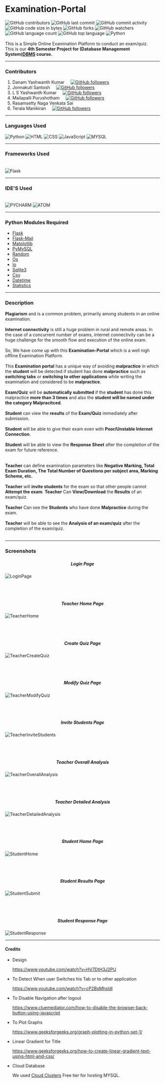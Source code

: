 # Examination-Portal

![GitHub contributors](https://img.shields.io/github/contributors/santoshjonnakuti/Examination-Portal)
![GitHub last commit](https://img.shields.io/github/last-commit/santoshjonnakuti/Examination-Portal)
![GitHub commit activity](https://img.shields.io/github/commit-activity/m/santoshjonnakuti/examination-portal)
![GitHub code size in bytes](https://img.shields.io/github/languages/code-size/santoshjonnakuti/Examination-Portal)
![GitHub forks](https://img.shields.io/github/forks/santoshjonnakuti/examination-portal)
![GitHub watchers](https://img.shields.io/github/watchers/santoshJonnakuti/examination-portal)
![GitHub language count](https://img.shields.io/github/languages/count/santoshjonnakuti/Examination-Portal)
![GitHub top language](https://img.shields.io/github/languages/top/SANTOSHJONNAKUTI/EXAMINATION-PORTAL?label=HTML&logo=HTML5)
![Python](https://img.shields.io/static/v1?label=Python&message=38.7%&color=blue&logo=Python)
<br/><br/>
This is a Simple Online Examination Platform to conduct an exam/quiz.<br/>
This is our **4th Semester Project for (Database Management System)[DBMS](https://en.wikipedia.org/wiki/Database#Database_management_system) course.**

---
### Contributors
1. Danam Yashwanth Kumar&nbsp;&nbsp;&nbsp;&nbsp; [![GitHub followers](https://img.shields.io/github/followers/yash07a?style=social)](https://github.com/yash07a) 
2. Jonnakuti Santosh&nbsp;&nbsp;&nbsp;&nbsp; [![GitHub followers](https://img.shields.io/github/followers/santoshjonnakuti?style=social)](https://github.com/Santoshjonnakuti) 
3. L S Yashwanth Kumar&nbsp;&nbsp;&nbsp;&nbsp; [![GitHub followers](https://img.shields.io/github/followers/24yashwanth?style=social)](https://github.com/24yashwanth) 
4. Mailapalli Purushotham&nbsp;&nbsp;&nbsp;&nbsp; [![GitHub followers](https://img.shields.io/github/followers/purus15987?style=social)](https://github.com/purus15987) 
5. Rasamsetty Naga Venkata Sai&nbsp;&nbsp;&nbsp;&nbsp; 
6. Terala Manikiran&nbsp;&nbsp;&nbsp;&nbsp; [![GitHub followers](https://img.shields.io/github/followers/mani2002?style=social)](https://github.com/mani2002)
---
### Languages Used
![Python](https://img.shields.io/badge/Python-3776AB?style=for-the-badge&logo=python&logoColor=white)
![HTML](https://img.shields.io/badge/HTML5-E34F26?style=for-the-badge&logo=html5&logoColor=white)
![CSS](https://img.shields.io/badge/CSS3-1572B6?style=for-the-badge&logo=css3&logoColor=white)
![JavaScript](https://img.shields.io/badge/JavaScript-323330?style=for-the-badge&logo=javascript&logoColor=F7DF1E)
![MYSQL](https://img.shields.io/badge/MySQL-00000F?style=for-the-badge&logo=mysql&logoColor=white)

---
### Frameworks Used<br/><br/>
![Flask](https://img.shields.io/badge/Flask-000000?style=for-the-badge&logo=flask&logoColor=white)

---

### IDE'S Used<br/><br/>
![PYCHARM](https://img.shields.io/badge/PyCharm-000000.svg?&style=for-the-badge&logo=PyCharm&logoColor=white)
![ATOM](https://img.shields.io/badge/Atom-66595C?style=for-the-badge&logo=Atom&logoColor=white)

---
### Python Modules Required

- [Flask](https://pypi.org/project/Flask/)
- [Flask-Mail](https://pypi.org/project/Flask-Mail/)
- [Matplotlib](https://pypi.org/project/matplotlib/)
- [PyMySQL](https://pypi.org/project/PyMySQL/)
- [Random](https://docs.python.org/3/library/random.html)
- [Os](https://docs.python.org/3/library/os.html)
- [Io](https://docs.python.org/3/library/io.html)
- [Sqlite3](https://docs.python.org/3/library/sqlite3.html)
- [Csv](https://docs.python.org/3/library/csv.html)
- [Datetime](https://docs.python.org/3/library/datetime.html)
- [Statistics](https://docs.python.org/3/library/statistics.html)
---

### Description

**Plagiarism** and is a common problem, primarily among students in an online examination.<br/><br/>
**Internet connectivity** is still a huge problem in rural and remote areas. In the case of a concurrent number of exams, internet connectivity can be a huge challenge for the smooth flow and execution of the online exam.<br/><br/>
So, We have come up with this **Examination-Portal** which is a well nigh offline Examination Platform.<br/><br/>
This **Examination portal** has a unique way of avoiding **malpractice** in which the **student** will be detected if student has done **malpractice** such as **switching tabs** or **switching to other applications** while writing the examination and  considered to be **malpractice**.<br/><br/>
**Exam/Quiz** will be **automatically submitted** if the **student** has done this malpractice **more than 3 times** and also the **student will be named under the category Malpracitced**.<br/><br/>
**Student** can view the **results** of the **Exam/Quiz** immediately after submission.<br/><br/>
**Student** will be able to give their exam even with **Poor/Unstable Internet Connection**.<br/><br/>
**Student** will be able to view the **Response Sheet** after the completion of the exam for future reference.<br/><br/><br/>
**Teacher** can define examination parameters like **Negative Marking, Total Exam Duration, The Total Number of Questions per subject area, Marking Scheme, etc.**<br/><br/> 
**Teacher** will **invite students** for the exam so that other people cannot **Attempt the exam**.
**Teacher** Can **View/Download** the **Results** of an exam/quiz.<br/><br/>
**Teacher** Can see the **Students** who have done **Malpractice** during the exam.<br/><br/>
**Teacher** will be able to see the **Analysis of an exam/quiz** after the completion of the exam/quiz.<br/><br/>

---
### Screenshots

##### <h5 align="center">Login Page</h5>

![LoginPage](https://user-images.githubusercontent.com/61138723/118990084-34ff8900-b9a0-11eb-9c42-b0f2de61fc3d.jpg)

<br/><br/>
##### <h5 align="center">Teacher Home Page</h5>

![TeacherHome](https://user-images.githubusercontent.com/61138723/118990769-cc64dc00-b9a0-11eb-850b-dadb25bb38f0.png)

<br/><br/>
##### <h5 align="center">Create Quiz Page</h5>

![TeacherCreateQuiz](https://user-images.githubusercontent.com/61138723/118991267-354c5400-b9a1-11eb-96c2-45ee628b11ad.jpg)

<br/><br/>
##### <h5 align="center">Modify Quiz Page</h5>

![TeacherModifyQuiz](https://user-images.githubusercontent.com/61138723/118992248-169a8d00-b9a2-11eb-81b8-430f78cddb64.jpg)

<br/><br/>
##### <h5 align="center">Invite Students Page</h5>

![TeacherInviteStudents](https://user-images.githubusercontent.com/61138723/118992298-22864f00-b9a2-11eb-901c-1ba99dd72d64.jpg)

<br/><br/>
##### <h5 align="center">Teacher Overall Analysis</h5>

![TeacherOverallAnalysis](https://user-images.githubusercontent.com/61138723/118990993-fb7b4d80-b9a0-11eb-9c45-1f0b3b7566b4.jpg)

<br/><br/>
##### <h5 align="center">Teacher Detailed Analysis</h5>

![TeacherDetailedAnalysis](https://user-images.githubusercontent.com/61138723/118992114-f8cd2800-b9a1-11eb-972a-1736f97eafef.jpg)

<br/><br/>
##### <h5 align="center">Student Home Page</h5>

![StudentHome](https://user-images.githubusercontent.com/61138723/118992466-4c3f7600-b9a2-11eb-82a7-d44bf540b0d9.jpg)

<br/><br/>
##### <h5 align="center">Student Results Page</h5>

![StudentSubmit](https://user-images.githubusercontent.com/61138723/118992556-60837300-b9a2-11eb-96d1-506752bd38db.jpg)

<br/><br/>
##### <h5 align="center">Student Response Page</h5>

![StudentResponse](https://user-images.githubusercontent.com/61138723/118992601-6aa57180-b9a2-11eb-9ff4-2ef5590d8d5d.jpg)

---
#### Credits

- Design

    https://www.youtube.com/watch?v=HV7DtH3J2PU

- To Detect When user Switches his Tab or to other application

    https://www.youtube.com/watch?v=cP2BsMhsldI

- To Disable Navigation after logout

    https://www.cluemediator.com/how-to-disable-the-browser-back-button-using-javascript

- To Plot Graphs 

    https://www.geeksforgeeks.org/graph-plotting-in-python-set-1/

- Linear Gradient for Title

    https://www.geeksforgeeks.org/how-to-create-linear-gradient-text-using-html-and-css/
    
- Cloud Database

    We used [Cloud Clusters](https://www.cloudclusters.io/) Free tier for hosting MYSQL.

